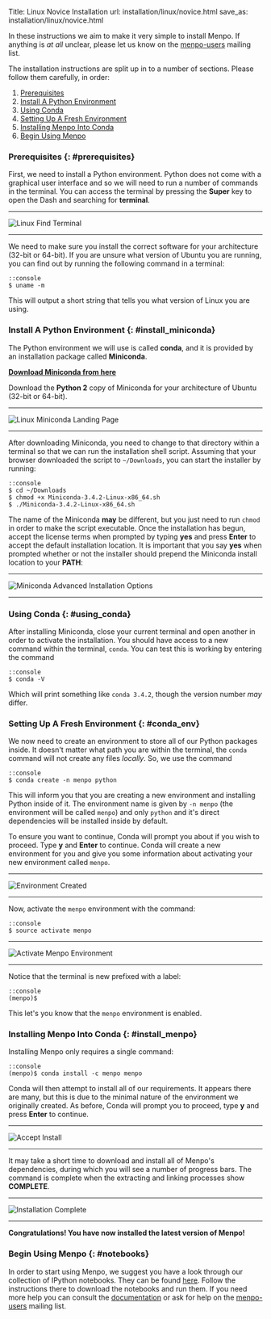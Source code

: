 Title: Linux Novice Installation
url: installation/linux/novice.html
save_as: installation/linux/novice.html

In these instructions we aim to make it very simple to install Menpo.
If anything is *at all* unclear, please let us know on the
[menpo-users](https://groups.google.com/forum/#!forum/menpo-users) mailing list.

The installation instructions are split up in to a number of sections. Please
follow them carefully, in order:

  1. [Prerequisites](#prerequisites)
  2. [Install A Python Environment](#install_miniconda)
  3. [Using Conda](#using_conda)
  4. [Setting Up A Fresh Environment](#conda_env)
  5. [Installing Menpo Into Conda](#install_menpo)
  6. [Begin Using Menpo](#notebooks)

### Prerequisites {: #prerequisites}
First, we need to install a Python environment. Python does not come with a
graphical user interface and so we will need to run a number of commands
in the terminal. You can access the terminal by pressing the **Super** key
to open the Dash and searching for **terminal**.

********************************************************************************
![Linux Find Terminal]({filename}/pages/installation/linux/images/Linux-Terminal.png)
********************************************************************************

We need to make sure you install the correct software for your
architecture (32-bit or 64-bit). If you are unsure what version of Ubuntu you
are running, you can find out by running the following command in a terminal:

    ::console
    $ uname -m

This will output a short string that tells you what version of Linux you
are using.

### Install A Python Environment {: #install_miniconda}
The Python environment we will use is called **conda**, and it is provided by
an installation package called **Miniconda**.

**[Download Miniconda from here](http://cosnda.pydata.org/miniconda.html)**

Download the **Python 2** copy of Miniconda for your architecture of Ubuntu
(32-bit or 64-bit).

********************************************************************************
![Linux Miniconda Landing Page]({filename}/pages/installation/linux/images/Linux-Miniconda-Landing.png)
********************************************************************************

After downloading Miniconda, you need to change to that directory within a
terminal so that we can run the installation shell script. Assuming that your
browser downloaded the script to `~/Downloads`, you can start the installer
by running:

    ::console
    $ cd ~/Downloads
    $ chmod +x Miniconda-3.4.2-Linux-x86_64.sh
    $ ./Miniconda-3.4.2-Linux-x86_64.sh

The name of the Miniconda **may** be different, but you just need to run `chmod`
in order to make the script executable. Once the installation has begun, accept
the license terms when prompted by typing **yes** and press **Enter** to accept
the default installation location. It is important that you say **yes** when
prompted whether or not the installer should prepend the Miniconda install
location to your **PATH**:

********************************************************************************
![Miniconda Advanced Installation Options]({filename}/pages/installation/linux/images/Linux-Miniconda-Settings.png)
********************************************************************************

### Using Conda {: #using_conda}
After installing Miniconda, close your current terminal and open another in
order to activate the installation. You should have access to a new command
within the terminal, `conda`. You can test this is working by entering the
command

    ::console
    $ conda -V

Which will print something like ``conda 3.4.2``, though the version number *may*
differ.

### Setting Up A Fresh Environment {: #conda_env}
We now need to create an environment to store all of our Python packages inside.
It doesn't matter what path you are within the terminal, the
`conda` command will not create any files *locally*. So, we use the command

    ::console
    $ conda create -n menpo python

This will inform you that you are creating a new environment and installing
Python inside of it. The environment name is given by `-n menpo` (the
environment will be called `menpo`) and only `python` and it's direct
dependencies will be installed inside by default.

To ensure you want to continue, Conda will prompt you
about if you wish to proceed. Type **y** and **Enter** to continue.
Conda will create a new environment for you and give you some information
about activating your new environment called `menpo`.

********************************************************************************
![Environment Created]({filename}/pages/installation/linux/images/Linux-Env-Created.png)
********************************************************************************

Now, activate the `menpo` environment with the command:

    ::console
    $ source activate menpo

********************************************************************************
![Activate Menpo Environment]({filename}/pages/installation/linux/images/Linux-Activate-Env.png)
********************************************************************************

Notice that the terminal is new prefixed with a label:

    ::console
    (menpo)$

This let's you know that the `menpo` environment is enabled.

### Installing Menpo Into Conda {: #install_menpo}
Installing Menpo only requires a single command:

    ::console
    (menpo)$ conda install -c menpo menpo

Conda will then attempt to install all of our requirements. It appears there are
many, but this is due to the minimal nature of the environment we originally
created. As before, Conda will prompt you to proceed, type **y** and press
**Enter** to continue.

********************************************************************************
![Accept Install]({filename}/pages/installation/linux/images/Linux-Install-Accept.png)
********************************************************************************

It may take a short time to download and install all of Menpo's dependencies,
during which you will see a number of progress bars. The command is complete
when the extracting and linking processes show **COMPLETE**.

********************************************************************************
![Installation Complete]({filename}/pages/installation/linux/images/Linux-Install-Complete.png)
********************************************************************************

**Congratulations! You have now installed the latest version of Menpo!**

### Begin Using Menpo {: #notebooks}
In order to start using Menpo, we suggest you have a look through our collection
of IPython notebooks. They can be found [here]({filename}/pages/notebooks.md).
Follow the instructions there to download the notebooks and run them. If you
need more help you can consult the
[documentation](http://menpo.readthedocs.org) or ask for help on the
[menpo-users](https://groups.google.com/forum/#!forum/menpo-users) mailing list.